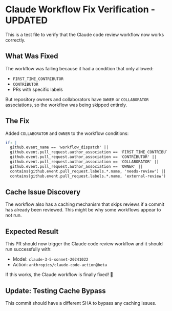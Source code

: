 # Claude Workflow Fix Verification - UPDATED

This is a test file to verify that the Claude code review workflow now works correctly.

## What Was Fixed

The workflow was failing because it had a condition that only allowed:
- `FIRST_TIME_CONTRIBUTOR`
- `CONTRIBUTOR`
- PRs with specific labels

But repository owners and collaborators have `OWNER` or `COLLABORATOR` associations, so the workflow was being skipped entirely.

## The Fix

Added `COLLABORATOR` and `OWNER` to the workflow conditions:

```yaml
if: |
  github.event_name == 'workflow_dispatch' ||
  github.event.pull_request.author_association == 'FIRST_TIME_CONTRIBUTOR' ||
  github.event.pull_request.author_association == 'CONTRIBUTOR' ||
  github.event.pull_request.author_association == 'COLLABORATOR' ||
  github.event.pull_request.author_association == 'OWNER' ||
  contains(github.event.pull_request.labels.*.name, 'needs-review') ||
  contains(github.event.pull_request.labels.*.name, 'external-review')
```

## Cache Issue Discovery

The workflow also has a caching mechanism that skips reviews if a commit has already been reviewed. This might be why some workflows appear to not run.

## Expected Result

This PR should now trigger the Claude code review workflow and it should run successfully with:
- Model: `claude-3-5-sonnet-20241022`
- Action: `anthropics/claude-code-action@beta`

If this works, the Claude workflow is finally fixed! 🎉

## Update: Testing Cache Bypass

This commit should have a different SHA to bypass any caching issues.

